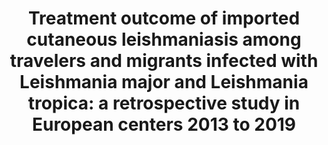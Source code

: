 ---
title: "Treatment outcome of imported cutaneous leishmaniasis among travelers and migrants infected with Leishmania major and Leishmania tropica: a retrospective study in European centers 2013 to 2019"
authors: "Glans H"
journal: "Int J Infect Dis"
year: 2022
volume: 138
doi: 10.1016/j.ijid.2022.06.025
pmid: 
---
